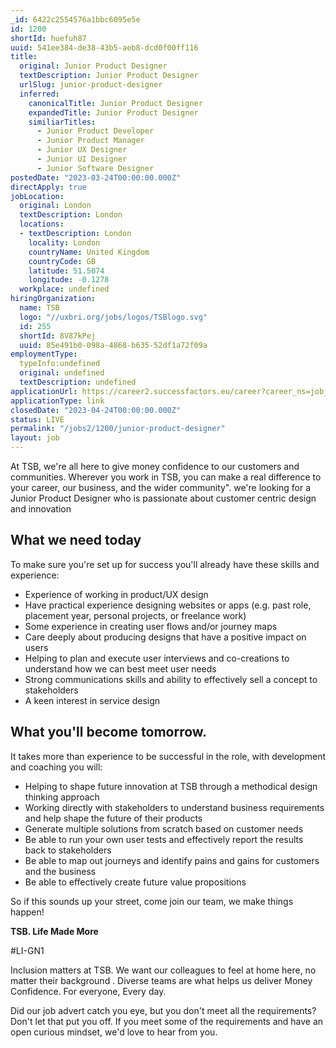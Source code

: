 ```yaml
---
_id: 6422c2554576a1bbc6095e5e
id: 1200
shortId: huefuh87
uuid: 541ee384-de38-43b5-aeb8-dcd0f00ff116
title:
  original: Junior Product Designer
  textDescription: Junior Product Designer
  urlSlug: junior-product-designer
  inferred:
    canonicalTitle: Junior Product Designer
    expandedTitle: Junior Product Designer
    similiarTitles: 
      - Junior Product Developer
      - Junior Product Manager
      - Junior UX Designer
      - Junior UI Designer
      - Junior Software Designer
postedDate: "2023-03-24T00:00:00.000Z"
directApply: true
jobLocation:
  original: London
  textDescription: London
  locations:
  - textDescription: London
    locality: London
    countryName: United Kingdom
    countryCode: GB
    latitude: 51.5074
    longitude: -0.1278
  workplace: undefined
hiringOrganization:
  name: TSB
  logo: "//uxbri.org/jobs/logos/TSBlogo.svg"
  id: 255
  shortId: 8V87kPej
  uuid: 85e491b0-098a-4868-b635-52df1a72f09a
employmentType:
  typeInfo:undefined
  original: undefined
  textDescription: undefined
applicationUrl: https://career2.successfactors.eu/career?career_ns=job_listing&company=tsbukprod&navBarLevel=JOB_SEARCH&rcm_site_locale=en_GB&site=VjItSmFoc1VqUEliN25XSmxwcnB4TjZ5QT09&career_job_req_id=29191
applicationType: link
closedDate: "2023-04-24T00:00:00.000Z"
status: LIVE
permalink: "/jobs2/1200/junior-product-designer"
layout: job
---
```

<p>At TSB, we're all here to give money confidence to our customers and communities. Wherever you work in TSB, you can make a real difference to your career, our business, and the wider community". we're looking for a Junior Product Designer who is passionate about customer centric design and innovation</p>
<h2 id="what-we-need-today">What we need today</h2>
<p>To make sure you're set up for success you'll already have these skills and experience:</p>
<ul>
<li>Experience of working in product/UX design</li>
<li>Have practical experience designing websites or apps (e.g. past role, placement year, personal projects, or freelance work)</li>
<li>Some experience in creating user flows and/or journey maps</li>
<li>Care deeply about producing designs that have a positive impact on users</li>
<li>Helping to plan and execute user interviews and co-creations to understand how we can best meet user needs</li>
<li>Strong communications skills and ability to effectively sell a concept to stakeholders</li>
<li>A keen interest in service design</li>
</ul>
<h2 id="what-youll-become-tomorrow">What you'll become tomorrow.</h2>
<p>It takes more than experience to be successful in the role, with development and coaching you will:</p>
<ul>
<li>Helping to shape future innovation at TSB through a methodical design thinking approach</li>
<li>Working directly with stakeholders to understand business requirements and help shape the future of their products</li>
<li>Generate multiple solutions from scratch based on customer needs</li>
<li>Be able to run your own user tests and effectively report the results back to stakeholders</li>
<li>Be able to map out journeys and identify pains and gains for customers and the business</li>
<li>Be able to effectively create future value propositions</li>
</ul>
<p>So if this sounds up your street, come join our team, we make things happen!</p>
<p><strong>TSB. Life Made More</strong></p>
<p>#LI-GN1</p>
<p> Inclusion matters at TSB. We want our colleagues to feel at home here, no matter their background . Diverse teams are what helps us deliver Money Confidence. For everyone, Every day.</p>
<p>Did our job advert catch you eye, but you don't meet all the requirements? Don't let that put you off. If you meet some of the requirements and have an open curious mindset, we'd love to hear from you. </p>

